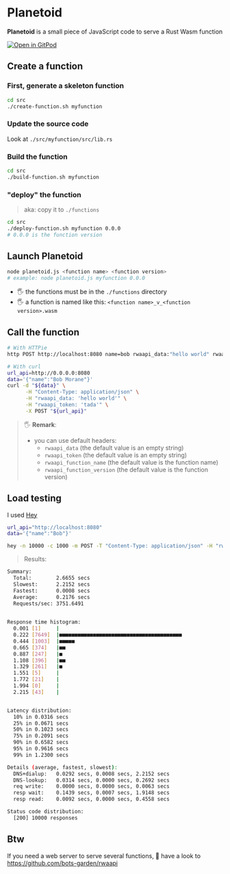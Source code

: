 # Planetoid

**Planetoid** is a small piece of JavaScript code to serve a Rust Wasm function

[![Open in GitPod](https://gitpod.io/button/open-in-gitpod.svg)](https://gitpod.io/#https://github.com/bots-garden/planetoid)

## Create a function

### First, generate a skeleton function

```bash
cd src
./create-function.sh myfunction
```

### Update the source code

Look at `./src/myfunction/src/lib.rs`

### Build the function

```bash
cd src
./build-function.sh myfunction
```

### "deploy" the function

> aka: copy it to `./functions`

```bash
cd src
./deploy-function.sh myfunction 0.0.0
# 0.0.0 is the function version
```

## Launch Planetoid

```bash
node planetoid.js <function name> <function version>
# example: node planetoid.js myfunction 0.0.0  
```

- 🖐️ the functions must be in the `./functions` directory
- 🖐️ a function is named like this: `<function name>_v_<function version>.wasm`

## Call the function

```bash
# With HTTPie
http POST http://localhost:8080 name=bob rwaapi_data:"hello world" rwaapi_token:"tada"

# With curl
url_api=http://0.0.0.0:8080
data='{"name":"Bob Morane"}'
curl -d "${data}" \
      -H "Content-Type: application/json" \
      -H "rwaapi_data: 'hello world'" \
      -H "rwaapi_token: 'tada'" \
      -X POST "${url_api}"
```

> 🖐️ **Remark**:
> - you can use default headers:
>   - `rwaapi_data` (the default value is an empty string)
>   - `rwaapi_token` (the default value is an empty string)
>   - `rwaapi_function_name` (the default value is the function name)
>   - `rwaapi_function_version` (the default value is the function version)

## Load testing

I used [Hey](https://github.com/rakyll/hey)

```bash
url_api="http://localhost:8080"
data='{"name":"Bob"}'

hey -n 10000 -c 1000 -m POST -T "Content-Type: application/json" -H "rwaapi_token:tada" -H "rwaapi_data:hello world" -d ${data} "${url_api}" 
```

> Results:
```bash
Summary:
  Total:        2.6655 secs
  Slowest:      2.2152 secs
  Fastest:      0.0008 secs
  Average:      0.2176 secs
  Requests/sec: 3751.6491
  

Response time histogram:
  0.001 [1]     |
  0.222 [7649]  |■■■■■■■■■■■■■■■■■■■■■■■■■■■■■■■■■■■■■■■■
  0.444 [1003]  |■■■■■
  0.665 [374]   |■■
  0.887 [247]   |■
  1.108 [396]   |■■
  1.329 [261]   |■
  1.551 [5]     |
  1.772 [21]    |
  1.994 [0]     |
  2.215 [43]    |


Latency distribution:
  10% in 0.0316 secs
  25% in 0.0671 secs
  50% in 0.1023 secs
  75% in 0.2091 secs
  90% in 0.6582 secs
  95% in 0.9616 secs
  99% in 1.2300 secs

Details (average, fastest, slowest):
  DNS+dialup:   0.0292 secs, 0.0008 secs, 2.2152 secs
  DNS-lookup:   0.0314 secs, 0.0000 secs, 0.2692 secs
  req write:    0.0000 secs, 0.0000 secs, 0.0063 secs
  resp wait:    0.1439 secs, 0.0007 secs, 1.9148 secs
  resp read:    0.0092 secs, 0.0000 secs, 0.4558 secs

Status code distribution:
  [200] 10000 responses
```

## Btw

If you need a web server to serve several functions, 👀 have a look to https://github.com/bots-garden/rwaapi
